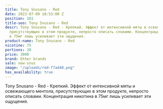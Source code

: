 ```yaml
---
title: Tony Snusano - Red
date: 2023-07-09 18:53:00 Z
position: 101
title-seo: Tony Snusano - Red
descr: Tony Snusano - Red - Крепкий. Эффект от интенсивной мяты и освежающего ментола,
  присутствующих в этом продукте, непросто описать словами. Концентрация никотина
  в 75мг лишь усиливает эти ощущения.
product-name: Tony Snusano - Red
nicotine: 75
portions: 20
price: 3000
brand: Other brands
sale: new-snus
image: "/uploads/red-f7ad48.png"
has_availability: true
---
```


Tony Snusano - Red - Крепкий. Эффект от интенсивной мяты и освежающего ментола, присутствующих в этом продукте, непросто описать словами. Концентрация никотина в 75мг лишь усиливает эти ощущения.
